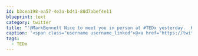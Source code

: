 ```yaml
---
id: b3cea198-ea57-4e3a-bd41-88d7abef4e11
blueprint: text
category: twitter
title: "'@MarkBennett Nice to meet you in person at #TEDx yesterday.  Keep rockin' the Nexus S :)"
caption: '<span class="username username_linked">@<a href="https://twitter.com/MarkBennett" title="Mark Bennett 🇨🇦♥️🇺🇦🌈">MarkBennett</a></span> Nice to meet you in person at <span class="hashtag hashtag_local">#<a href="http://tweettemp.darylchymko.ca/?tag=tedx">TEDx</a> yesterday.  Keep rockin'' the Nexus S :)'
tags:
  - TEDx
---
```

